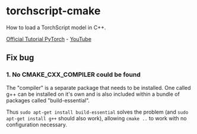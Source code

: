 # torchscript-cmake
How to load a TorchScript model in C++.

[Official Tutorial PyTorch](https://pytorch.org/tutorials/advanced/cpp_export.html#step-1-converting-your-pytorch-model-to-torch-script) - [YouTube](https://www.youtube.com/watch?v=RFq8HweBjHA&list=PLZAGo22la5t4UWx37MQDpXPFX3rTOGO3k)

## Fix bug
### 1. No CMAKE_CXX_COMPILER could be found

The "compiler" is a separate package that needs to be installed. One called g++ can be installed on it's own and is also included within a bundle of packages called "build-essential".

Thus ```sudo apt-get install build-essential``` solves the problem (and ```sudo apt-get install g++``` should also work), allowing ```cmake ..``` to work with no configuration necessary.
